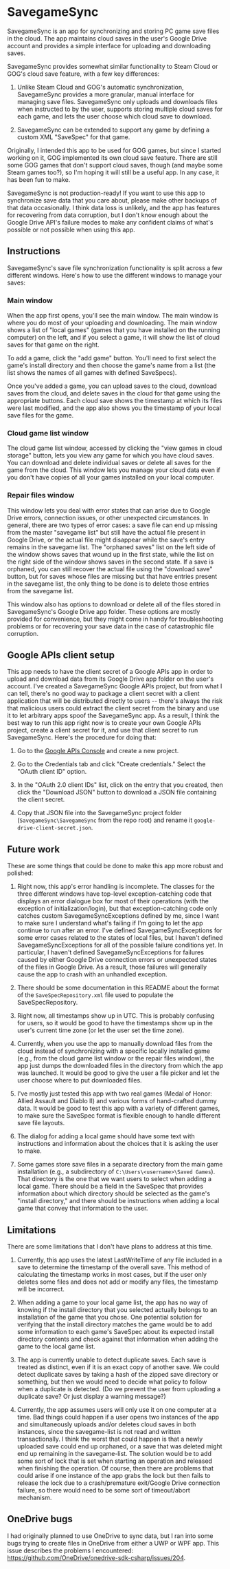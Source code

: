# SavegameSync

SavegameSync is an app for synchronizing and storing PC game save files in the
cloud. The app maintains cloud saves in the user's Google Drive account and
provides a simple interface for uploading and downloading saves.

SavegameSync provides somewhat similar functionality to Steam Cloud or GOG's
cloud save feature, with a few key differences:

1. Unlike Steam Cloud and GOG's automatic synchronization, SavegameSync
provides a more granular, manual interface for managing save files.
SavegameSync only uploads and downloads files when instructed to by the user,
supports storing multiple cloud saves for each game, and lets the user choose
which cloud save to download.

2. SavegameSync can be extended to support any game by defining a custom
XML "SaveSpec" for that game.

Originally, I intended this app to be used for GOG games, but since I started
working on it, GOG implemented its own cloud save feature. There are still some
GOG games that don't support cloud saves, though (and maybe some Steam games
too?), so I'm hoping it will still be a useful app. In any case, it has been
fun to make.

SavegameSync is not production-ready! If you want to use this app to
synchronize save data that you care about, please make other backups of that
data occasionally. I think data loss is unlikely, and the app has features for
recovering from data corruption, but I don't know enough about the Google Drive
API's failure modes to make any confident claims of what's possible or not
possible when using this app.

## Instructions

SavegameSync's save file synchronization functionality is split across a few
different windows. Here's how to use the different windows to manage your
saves:

### Main window

When the app first opens, you'll see the main window. The main window is where
you do most of your uploading and downloading. The main window shows a list of
"local games" (games that you have installed on the running computer) on the
left, and if you select a game, it will show the list of cloud saves for that
game on the right.

To add a game, click the "add game" button. You'll need to first select the
game's install directory and then choose the game's name from a list (the list
shows the names of all games with defined SaveSpecs).

Once you've added a game, you can upload saves to the cloud, download saves
from the cloud, and delete saves in the cloud for that game using the
appropriate buttons. Each cloud save shows the timestamp at which its files
were last modified, and the app also shows you the timestamp of your local save
files for the game.

### Cloud game list window

The cloud game list window, accessed by clicking the "view games in cloud
storage" button, lets you view any game for which you have cloud saves. You can
download and delete individual saves or delete all saves for the game from the
cloud. This window lets you manage your cloud data even if you don't have
copies of all your games installed on your local computer.

### Repair files window

This window lets you deal with error states that can arise due to Google Drive
errors, connection issues, or other unexpected circumstances. In general, there
are two types of error cases: a save file can end up missing from the master
"savegame list" but still have the actual file present in Google Drive, or the
actual file might disappear while the save's entry remains in the savegame
list. The "orphaned saves" list on the left side of the window shows saves that
wound up in the first state, while the list on the right side of the window
shows saves in the second state. If a save is orphaned, you can still recover
the actual file using the "download save" button, but for saves whose files are
missing but that have entries present in the savegame list, the only thing to
be done is to delete those entries from the savegame list.

This window also has options to download or delete all of the files stored in
SavegameSync's Google Drive app folder. These options are mostly provided for
convenience, but they might come in handy for troubleshooting problems or for
recovering your save data in the case of catastrophic file corruption.

## Google APIs client setup

This app needs to have the client secret of a Google APIs app in order to
upload and download data from its Google Drive app folder on the user's
account. I've created a SavegameSync Google APIs project, but from what I can
tell, there's no good way to package a client secret with a client application
that will be distributed directly to users -- there's always the risk that
malicious users could extract the client secret from the binary and use it to
let arbitrary apps spoof the SavegameSync app. As a result, I think the best
way to run this app right now is to create your own Google APIs project, create
a client secret for it, and use that client secret to run SavegameSync. Here's
the procedure for doing that:

1. Go to the [Google APIs Console](https://console.developers.google.com/apis/)
and create a new project.

2. Go to the Credentials tab and click "Create credentials." Select the "OAuth
client ID" option.

3. In the "OAuth 2.0 client IDs" list, click on the entry that you created,
then click the "Download JSON" button to download a JSON file containing the
client secret.

4. Copy that JSON file into the SavegameSync project folder
(`SavegameSync\SavegameSync` from the repo root) and rename it
`google-drive-client-secret.json`.

## Future work

These are some things that could be done to make this app more robust and
polished:

1. Right now, this app's error handling is incomplete. The classes for the
three different windows have top-level exception-catching code that displays an
error dialogue box for most of their operations (with the exception of
initialization/login), but that exception-catching code only catches custom
SavegameSyncExceptions defined by me, since I want to make sure I understand
what's failing if I'm going to let the app continue to run after an error. I've
defined SavegameSyncExceptions for some error cases related to the states of
local files, but I haven't defined SavegameSyncExceptions for all of the
possible failure conditions yet. In particular, I haven't defined
SavegameSyncExceptions for failures caused by either Google Drive connection
errors or unexpected states of the files in Google Drive. As a result, those
failures will generally cause the app to crash with an unhandled exception.

2. There should be some documentation in this README about the format of the
`SaveSpecRepository.xml` file used to populate the SaveSpecRepository.

3. Right now, all timestamps show up in UTC. This is probably confusing for
users, so it would be good to have the timestamps show up in the user's current
time zone (or let the user set the time zone).

4. Currently, when you use the app to manually download files from the cloud
instead of synchronizing with a specific locally installed game (e.g., from the
cloud game list window or the repair files window), the app just dumps the
downloaded files in the directory from which the app was launched. It would be
good to give the user a file picker and let the user choose where to put
downloaded files.

5. I've mostly just tested this app with two real games (Medal of Honor: Allied
Assault and Diablo II) and various forms of hand-crafted dummy data. It would
be good to test this app with a variety of different games, to make sure the
SaveSpec format is flexible enough to handle different save file layouts.

6. The dialog for adding a local game should have some text with instructions
and information about the choices that it is asking the user to make.

7. Some games store save files in a separate directory from the main game
installation (e.g., a subdirectory of `C:\Users\<username>\Saved Games`). That
directory is the one that we want users to select when adding a local game.
There should be a field in the SaveSpec that provides information about which
directory should be selected as the game's "install directory," and there
should be instructions when adding a local game that convey that information to
the user.

## Limitations

There are some limitations that I don't have plans to address at this time.

1. Currently, this app uses the latest LastWriteTime of any file included in a
save to determine the timestamp of the overall save. This method of calculating
the timestamp works in most cases, but if the user only deletes some files and
does not add or modify any files, the timestamp will be incorrect.

2. When adding a game to your local game list, the app has no way of knowing if
the install directory that you selected actually belongs to an installation of
the game that you chose. One potential solution for verifying that the install
directory matches the game would be to add some information to each game's
SaveSpec about its expected install directory contents and check against that
information when adding the game to the local game list.

3. The app is currently unable to detect duplicate saves. Each save is treated
as distinct, even if it is an exact copy of another save. We could detect
duplicate saves by taking a hash of the zipped save directory or something, but
then we would need to decide what policy to follow when a duplicate is
detected. (Do we prevent the user from uploading a duplicate save? Or just
display a warning message?)

4. Currently, the app assumes users will only use it on one computer at a time.
Bad things could happen if a user opens two instances of the app and
simultaneously uploads and/or deletes cloud saves in both instances, since the
savegame-list is not read and written transactionally. I think the worst that
could happen is that a newly uploaded save could end up orphaned, or a save
that was deleted might end up remaining in the savegame-list. The solution
would be to add some sort of lock that is set when starting an operation and
released when finishing the operation. Of course, then there are problems that
could arise if one instance of the app grabs the lock but then fails to release
the lock due to a crash/premature exit/Google Drive connection failure, so
there would need to be some sort of timeout/abort mechanism.

## OneDrive bugs

I had originally planned to use OneDrive to sync data, but I ran into some bugs
trying to create files in OneDrive from either a UWP or WPF app. This issue
describes the problems I encountered:
https://github.com/OneDrive/onedrive-sdk-csharp/issues/204.
